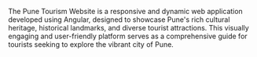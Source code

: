 The Pune Tourism Website is a responsive and dynamic web application developed using Angular, designed to showcase Pune's rich cultural heritage, historical landmarks, and diverse tourist attractions. This visually engaging and user-friendly platform serves as a comprehensive guide for tourists seeking to explore the vibrant city of Pune.
